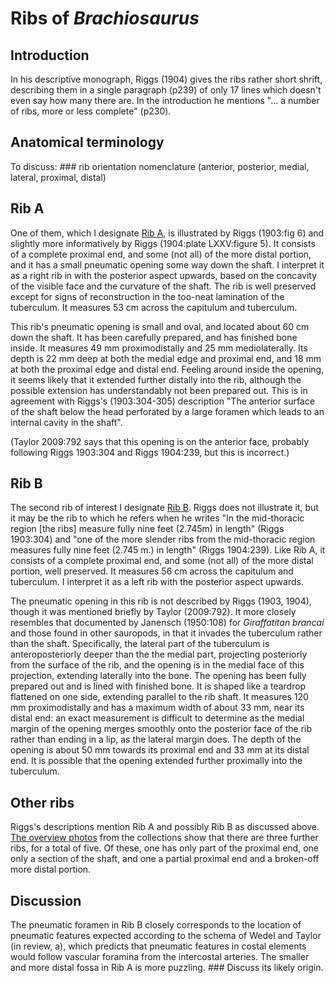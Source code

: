 # Ribs of _Brachiosaurus_

## Introduction

In his descriptive monograph, Riggs (1904) gives the ribs rather short shrift, describing them in a single paragraph (p239) of only 17 lines which doesn't even say how many there are. In the introduction he mentions "... a number of ribs, more or less complete" (p230).

## Anatomical terminology

To discuss: ### rib orientation nomenclature (anterior, posterior, medial, lateral, proximal, distal)

## Rib A

One of them, which I designate [Rib A](rib-a), is illustrated by Riggs (1903:fig 6) and slightly more informatively by Riggs (1904:plate LXXV:figure 5). It consists of a complete proximal end, and some (not all) of the more distal portion, and it has a small pneumatic opening some way down the shaft. I interpret it as a right rib in with the posterior aspect upwards, based on the concavity of the visible face and the curvature of the shaft. The rib is well preserved except for signs of reconstruction in the too-neat lamination of the tuberculum. It measures 53 cm across the capitulum and tuberculum.

This rib's pneumatic opening is small and oval, and located about 60 cm down the shaft. It has been carefully prepared, and has finished bone inside. It measures 49 mm proximodistally and 25 mm mediolaterally. Its depth is 22 mm deep at both the medial edge and proximal end, and 18 mm at both the proximal edge and distal end. Feeling around inside the opening, it seems likely that it extended further distally into the rib, although the possible extension has understandably not been prepared out. This is in agreement with Riggs's (1903:304-305) description "The anterior surface of the shaft below the head perforated by a large foramen which leads to an internal cavity in the shaft".

(Taylor 2009:792 says that this opening is on the anterior face, probably following Riggs 1903:304 and Riggs 1904:239, but this is incorrect.)

## Rib B

The second rib of interest I designate [Rib B](rib-b). Riggs does not illustrate it, but it may be the rib to which he refers when he writes "In the mid-thoracic region [the ribs] measure fully nine feet (2.745m) in length" (Riggs 1903:304) and "one of the more slender ribs from the mid-thoracic region measures fully nine feet (2.745 m.) in length" (Riggs 1904:239). Like Rib A, it consists of a complete proximal end, and some (not all) of the more distal portion, well preserved. It measures 56 cm across the capitulum and tuberculum. I interpret it as a left rib with the posterior aspect upwards.

The pneumatic opening in this rib is not described by Riggs (1903, 1904), though it was mentioned briefly by Taylor (2009:792). It more closely resembles that documented by Janensch (1950:108) for _Giraffatitan brancai_ and those found in other sauropods, in that it invades the tuberculum rather than the shaft. Specifically, the lateral part of the tuberculum is anteroposteriorly deeper than the the medial part, projecting posteriorly from the surface of the rib, and the opening is in the medial face of this projection, extending laterally into the bone. The opening has been fully prepared out and is lined with finished bone. It is shaped like a teardrop flattened on one side, extending parallel to the rib shaft. It measures 120 mm proximodistally and has a maximum width of about 33 mm, near its distal end: an exact measurement is difficult to determine as the medial margin of the opening merges smoothly onto the posterior face of the rib rather than ending in a lip, as the lateral margin does. The depth of the opening is about 50 mm towards its proximal end and 33 mm at its distal end. It is possible that the opening extended further proximally into the tuberculum.

## Other ribs

Riggs's descriptions mention Rib A and possibly Rib B  as discussed above. [The overview photos](overview) from the collections show that there are three further ribs, for a total of five. Of these, one has only part of the proximal end, one only a section of the shaft, and one a partial proximal end and a broken-off more distal portion.

## Discussion

The pneumatic foramen in Rib B closely corresponds to the location of pneumatic features expected according to the schema of Wedel and Taylor (in review, a), which predicts that pneumatic features in costal elements would follow vascular foramina from the intercostal arteries. The smaller and more distal fossa in Rib A is more puzzling. ### Discuss its likely origin.

